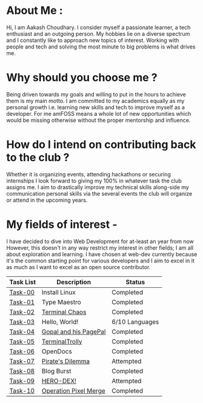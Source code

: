 # **About Me** :
  Hi, I am Aakash Choudhary. I consider myself a passionate learner, a tech enthusiast and an outgoing person. My hobbies lie on a diverse spectrum and I constantly
  like to approach new topics of interest. Working with people and tech and solving the most minute to big problems is what drives me.
# Why should you choose me ?
  Being driven towards my goals and willing to put in the hours to achieve them is my main motto.
  I am committed to my academics equally as my personal growth i.e. learning new skills and tech to improve myself as a developer.
  For me amFOSS means a whole lot of new opportunities which would be missing otherwise without the proper mentorship and influence. 
# How do I intend on contributing back to the club ?
  Whether it is organizing events, attending hackathons or securing internships I look forward to giving my 100%
  in whatever task the club assigns me.
  I aim to drastically improve my technical skills along-side my communication personal skills via the several events the club will organize or attend in the upcoming years.
# My fields of interest -
  I have decided to dive into Web Development for at-least an year from now
  However, this doesn't in any way restrict my interest in other fields; I am all about exploration and learning.
  I have chosen at web-dev currently because it's the common starting point for various developers and I aim to excel in it as much as I want to excel as an open source contributor.

<table>
  <thead>
    <tr>
      <th><strong>Task List</strong></th>
      <th><strong>Description</strong></th>
      <th><strong>Status</strong></th>
    </tr>
  </thead>
  <tbody>
    <tr>
      <td><a href="https://github.com/Aakashchoudhary24/amfoss-tasks/tree/main/task-00">Task-00</tda>
      <td>Install Linux</td>
      <td>Completed</td>
    </tr>
    <tr>
      <td><a href="https://github.com/Aakashchoudhary24/amfoss-tasks/tree/main/task-01">Task-01</tda>
      <td>Type Maestro</td>
      <td>Completed</td>
    </tr>
    <tr>
      <td><a href="https://github.com/Aakashchoudhary24/amfoss-tasks/tree/main/task-02">Task-02</tda>
      <td><a href="https://github.com/amansxcalibur/Terminal-Chaos">Terminal Chaos</td>
      <td>Completed</td>
    </tr>
    <tr>
      <td><a href="https://github.com/Aakashchoudhary24/amfoss-tasks/tree/main/task-03">Task-03</tda>
      <td>Hello, World!</td>
      <td>6/10 Languages</td>
    </tr>
    <tr>
      <td><a href="https://github.com/Aakashchoudhary24/amfoss-tasks/tree/main/task-04">Task-04</tda>
      <td><a href="https://github.com/shraavv/PagePal-Telegram-bot-phase2">Gopal and his PagePal</td>
      <td>Completed</td>
    </tr>
    <tr>
      <td><a href="https://github.com/Aakashchoudhary24/amfoss-tasks/tree/main/task-05">Task-05</tda>
      <td><a href="https://github.com/swayam-agrahari/TerminalTrolly">TerminalTrolly</td>
      <td>Completed</td>
    </tr>
    <tr>
      <td><a href="https://github.com/Aakashchoudhary24/amfoss-tasks/tree/main/task-06">Task-06</tda>
      <td>OpenDocs</td>
      <td>Completed</td>
    </tr>
    <tr>
      <td><a href="https://github.com/Aakashchoudhary24/amfoss-tasks/tree/main/task-07">Task-07</tda>
      <td><a href="https://github.com/hrideshmg/Pirates-Dilemma">Pirate's Dilemma</td>
      <td>Attempted</td>
    </tr>
    <tr>
      <td><a href="https://github.com/Aakashchoudhary24/amfoss-tasks/tree/main/task-08">Task-08</tda>
      <td>Blog Burst</td>
      <td>Completed</td>
    </tr>
    <tr>
      <td><a href="https://github.com/Aakashchoudhary24/amfoss-tasks/tree/main/task-09">Task-09</tda>
      <td><a href="https://github.com/chimnayajith/hero-dex-phase2//">HERO-DEX!</td>
      <td>Attempted</td>
    </tr>
    <tr>
      <td><a href="https://github.com/Aakashchoudhary24/amfoss-tasks/tree/main/task-10">Task-10</tda>
      <td><a href="https://github.com/hrideshmg/Operation-Pixel-Merge">Operation Pixel Merge</td>
      <td>Completed</td>
    </tr>
  </tbody>
</table>
